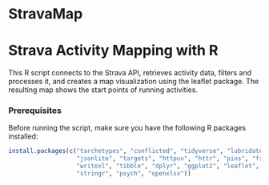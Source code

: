 # StravaMap
# Strava Activity Mapping with R

This R script connects to the Strava API, retrieves activity data, filters and processes it, and creates a map visualization using the leaflet package. 
The resulting map shows the start points of running activities.



### Prerequisites

Before running the script, make sure you have the following R packages installed:

```R
install.packages(c("tarchetypes", "conflicted", "tidyverse", "lubridate", 
                   "jsonlite", "targets", "httpuv", "httr", "pins", "fs", "readr", 
                   "writexl", "tibble", "dplyr", "ggplot2", "leaflet", "htmlwidgets", 
                   "stringr", "psych", "openxlsx"))
